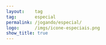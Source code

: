 ```yaml
---
layout:    tag
tag:       especial
permalink: /jogando/especial/
logo:      /imgs/icone-especiais.png
show_title: true
---
```

